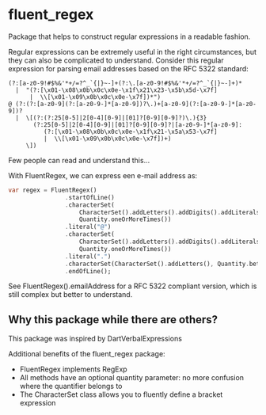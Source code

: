# fluent_regex

Package that helps to construct regular expressions in a readable fashion.

Regular expressions can be extremely useful in the right circumstances, but they can also be complicated to understand. Consider this regular expression for parsing email addresses based on the RFC 5322 standard:

```
(?:[a-z0-9!#$%&'*+/=?^_`{|}~-]+(?:\.[a-z0-9!#$%&'*+/=?^_`{|}~-]+)*
  |  "(?:[\x01-\x08\x0b\x0c\x0e-\x1f\x21\x23-\x5b\x5d-\x7f]
      |  \\[\x01-\x09\x0b\x0c\x0e-\x7f])*")
@ (?:(?:[a-z0-9](?:[a-z0-9-]*[a-z0-9])?\.)+[a-z0-9](?:[a-z0-9-]*[a-z0-9])?
  |  \[(?:(?:25[0-5]|2[0-4][0-9]|[01]?[0-9][0-9]?)\.){3}
       (?:25[0-5]|2[0-4][0-9]|[01]?[0-9][0-9]?|[a-z0-9-]*[a-z0-9]:
          (?:[\x01-\x08\x0b\x0c\x0e-\x1f\x21-\x5a\x53-\x7f]
          |  \\[\x01-\x09\x0b\x0c\x0e-\x7f])+)
     \])
```
Few people can read and understand this...

With FluentRegex, we can express een e-mail address as:
```dart
var regex = FluentRegex()
                .startOfLine()
                .characterSet(
                    CharacterSet().addLetters().addDigits().addLiterals(".-_"),
                    Quantity.oneOrMoreTimes())
                .literal("@")
                .characterSet(
                    CharacterSet().addLetters().addDigits().addLiterals(".-"),
                    Quantity.oneOrMoreTimes())
                .literal(".")
                .characterSet(CharacterSet().addLetters(), Quantity.between(2, 4))
                .endOfLine();
```
See FluentRegex().emailAddress for a RFC 5322 compliant version, which is still complex but better to understand.

## Why this package while there are others?
This package was inspired by DartVerbalExpressions

Additional benefits of the fluent_regex package:
- FluentRegex implements RegExp
- All methods have an optional quantity parameter: no more confusion where the quantifier belongs to
- The CharacterSet class allows you to fluently define a bracket expression
